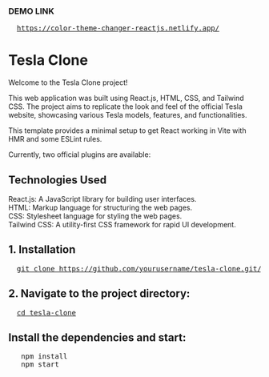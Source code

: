 ### DEMO LINK
<pre>
  <a href="https://color-theme-changer-reactjs.netlify.app/">https://color-theme-changer-reactjs.netlify.app/</a>
</pre>

# Tesla Clone
Welcome to the Tesla Clone project! 

This web application was built using React.js, HTML, CSS, and Tailwind CSS. The project aims to replicate the look and feel of the official Tesla website, showcasing various Tesla models, features, and functionalities.

This template provides a minimal setup to get React working in Vite with HMR and some ESLint rules.

Currently, two official plugins are available:

## Technologies Used
React.js:  A JavaScript library for building user interfaces. <br>
HTML:  Markup language for structuring the web pages. <br>
CSS:  Stylesheet language for styling the web pages. <br>
Tailwind CSS:  A utility-first CSS framework for rapid UI development.

## 1. Installation
<pre>
  <a href="git clone https://github.com/yourusername/tesla-clone.git">git clone https://github.com/yourusername/tesla-clone.git/</a>
</pre>

## 2. Navigate to the project directory:

<pre>
  <a href="cd tesla-clone">cd tesla-clone</a>
</pre>

## Install the dependencies and start:

<pre>
  <a > npm install</a>
  <a > npm start</a>
</pre>


